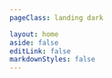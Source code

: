 ```yaml
---
pageClass: landing dark

layout: home
aside: false
editLink: false
markdownStyles: false
---
```


<script setup>
import { onBeforeMount } from 'vue'
import { useRouter } from 'vitepress'

const router = useRouter()

onBeforeMount(() => {
  router.go('/en/')
})
</script>
